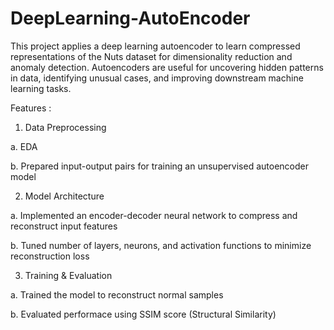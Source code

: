 # DeepLearning-AutoEncoder
This project applies a deep learning autoencoder to learn compressed representations of the Nuts dataset for dimensionality reduction and anomaly detection. Autoencoders are useful for uncovering hidden patterns in data, identifying unusual cases, and improving downstream machine learning tasks.

Features :

1. Data Preprocessing

a.  EDA

b. Prepared input-output pairs for training an unsupervised autoencoder model


2. Model Architecture

a. Implemented an encoder-decoder neural network to compress and reconstruct input features

b. Tuned number of layers, neurons, and activation functions to minimize reconstruction loss


3. Training & Evaluation

a. Trained the model to reconstruct normal samples

b. Evaluated performace using SSIM score (Structural Similarity)
